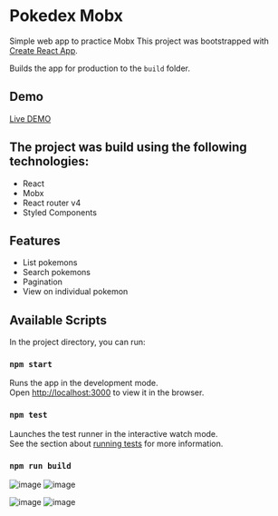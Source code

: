 # Pokedex Mobx

Simple web app to practice Mobx
This project was bootstrapped with [Create React App](https://github.com/facebook/create-react-app).

Builds the app for production to the `build` folder.

## Demo

[Live DEMO](https://react-effector-colors.netlify.com/)

## The project was build using the following technologies:

- React
- Mobx
- React router v4
- Styled Components

## Features

- List pokemons
- Search pokemons
- Pagination
- View on individual pokemon

## Available Scripts

In the project directory, you can run:

### `npm start`

Runs the app in the development mode. <br>
Open [http://localhost:3000](http://localhost:3000) to view it in the browser.

### `npm test`

Launches the test runner in the interactive watch mode.<br>
See the section about [running tests](https://facebook.github.io/create-react-app/docs/running-tests) for more information.

### `npm run build`

![image](https://i.imgur.com/9x1F9At.png)
![image](https://i.imgur.com/GM0etHA.png)

![image](https://i.imgur.com/QB2zRzf.png)
![image](https://i.imgur.com/aFowgNg.png)
